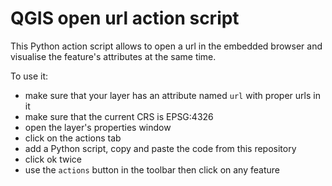 # QGIS open url action script
This Python action script allows to open a url in the embedded browser and visualise the feature's attributes at the same time.

To use it:

  - make sure that your layer has an attribute named `url` with proper urls in it
  - make sure that the current CRS is EPSG:4326
  - open the layer's properties window
  - click on the actions tab
  - add a Python script, copy and paste the code from this repository
  - click ok twice
  - use the `actions` button in the toolbar then click on any feature
